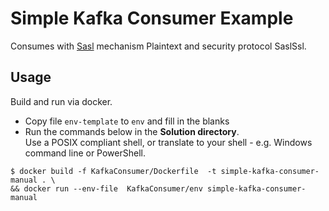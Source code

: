 # Simple Kafka Consumer Example
Consumes with [Sasl](https://en.wikipedia.org/wiki/Simple_Authentication_and_Security_Layer) mechanism Plaintext and security protocol SaslSsl.

## Usage
Build and run via docker.
- Copy file `env-template` to `env` and fill in the blanks
- Run the commands below in the **Solution directory**.  
Use a POSIX compliant shell, or translate to your shell - e.g. Windows command line or PowerShell.
```shell
$ docker build -f KafkaConsumer/Dockerfile  -t simple-kafka-consumer-manual . \
&& docker run --env-file  KafkaConsumer/env simple-kafka-consumer-manual
```